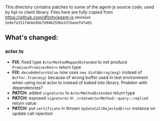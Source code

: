 This directory contains patches to some of the agent-js source code, used by hpl-io client library.
Files here are fully copied from https://github.com/dfinity/agent-js revision `2e9efe251f4ebe98e7d946259be3376eeef4fa65`.

## What's changed:

### actor.ts
- **FIX**: fixed type `ActorMethodMappedExtended` to not produce `Promise<Promise<Ret>>` return type
- **FIX**: `decodeReturnValue` now uses `new Uint8Array(msg)` instead of `Buffer.from(msg)` because of wrong buffer used in test environment when using local actor.ts instead of baked into library. Problem with dependencies?
- **PATCH**: added `signatures` to `ActorMethodExtended` return type
- **PATCH**: exposed `signatures` in `_createActorMethod::query::replied` return value
- **PATCH**: put `certificate` in thrown `UpdateCallRejectedError` instance on update call rejection